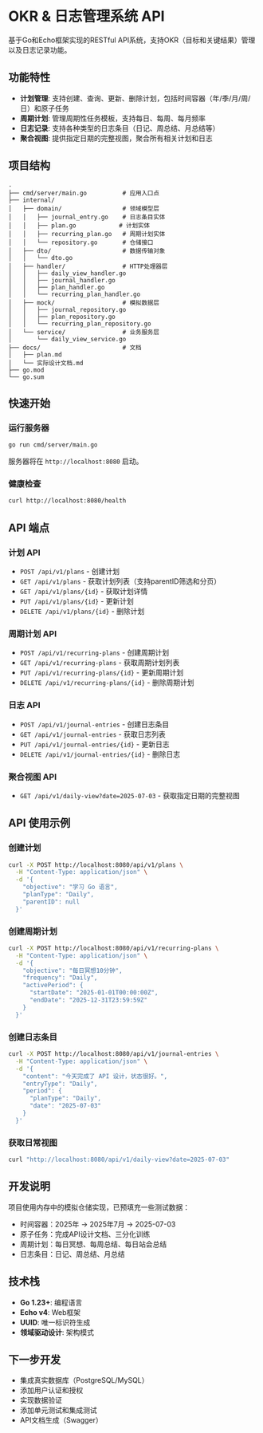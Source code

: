 # OKR & 日志管理系统 API

基于Go和Echo框架实现的RESTful API系统，支持OKR（目标和关键结果）管理以及日志记录功能。

## 功能特性

- **计划管理**: 支持创建、查询、更新、删除计划，包括时间容器（年/季/月/周/日）和原子任务
- **周期计划**: 管理周期性任务模板，支持每日、每周、每月频率
- **日志记录**: 支持各种类型的日志条目（日记、周总结、月总结等）
- **聚合视图**: 提供指定日期的完整视图，聚合所有相关计划和日志

## 项目结构

```
.
├── cmd/server/main.go          # 应用入口点
├── internal/
│   ├── domain/                 # 领域模型层
│   │   ├── journal_entry.go    # 日志条目实体
│   │   ├── plan.go            # 计划实体
│   │   ├── recurring_plan.go   # 周期计划实体
│   │   └── repository.go       # 仓储接口
│   ├── dto/                    # 数据传输对象
│   │   └── dto.go
│   ├── handler/                # HTTP处理器层
│   │   ├── daily_view_handler.go
│   │   ├── journal_handler.go
│   │   ├── plan_handler.go
│   │   └── recurring_plan_handler.go
│   ├── mock/                   # 模拟数据层
│   │   ├── journal_repository.go
│   │   ├── plan_repository.go
│   │   └── recurring_plan_repository.go
│   └── service/                # 业务服务层
│       └── daily_view_service.go
├── docs/                       # 文档
│   ├── plan.md
│   └── 实际设计文档.md
├── go.mod
└── go.sum
```

## 快速开始

### 运行服务器

```bash
go run cmd/server/main.go
```

服务器将在 `http://localhost:8080` 启动。

### 健康检查

```bash
curl http://localhost:8080/health
```

## API 端点

### 计划 API

- `POST /api/v1/plans` - 创建计划
- `GET /api/v1/plans` - 获取计划列表（支持parentID筛选和分页）
- `GET /api/v1/plans/{id}` - 获取计划详情
- `PUT /api/v1/plans/{id}` - 更新计划
- `DELETE /api/v1/plans/{id}` - 删除计划

### 周期计划 API

- `POST /api/v1/recurring-plans` - 创建周期计划
- `GET /api/v1/recurring-plans` - 获取周期计划列表
- `PUT /api/v1/recurring-plans/{id}` - 更新周期计划
- `DELETE /api/v1/recurring-plans/{id}` - 删除周期计划

### 日志 API

- `POST /api/v1/journal-entries` - 创建日志条目
- `GET /api/v1/journal-entries` - 获取日志列表
- `PUT /api/v1/journal-entries/{id}` - 更新日志
- `DELETE /api/v1/journal-entries/{id}` - 删除日志

### 聚合视图 API

- `GET /api/v1/daily-view?date=2025-07-03` - 获取指定日期的完整视图

## API 使用示例

### 创建计划

```bash
curl -X POST http://localhost:8080/api/v1/plans \
  -H "Content-Type: application/json" \
  -d '{
    "objective": "学习 Go 语言",
    "planType": "Daily",
    "parentID": null
  }'
```

### 创建周期计划

```bash
curl -X POST http://localhost:8080/api/v1/recurring-plans \
  -H "Content-Type: application/json" \
  -d '{
    "objective": "每日冥想10分钟",
    "frequency": "Daily",
    "activePeriod": {
      "startDate": "2025-01-01T00:00:00Z",
      "endDate": "2025-12-31T23:59:59Z"
    }
  }'
```

### 创建日志条目

```bash
curl -X POST http://localhost:8080/api/v1/journal-entries \
  -H "Content-Type: application/json" \
  -d '{
    "content": "今天完成了 API 设计，状态很好。",
    "entryType": "Daily",
    "period": {
      "planType": "Daily",
      "date": "2025-07-03"
    }
  }'
```

### 获取日常视图

```bash
curl "http://localhost:8080/api/v1/daily-view?date=2025-07-03"
```

## 开发说明

项目使用内存中的模拟仓储实现，已预填充一些测试数据：

- 时间容器：2025年 -> 2025年7月 -> 2025-07-03
- 原子任务：完成API设计文档、三分化训练
- 周期计划：每日冥想、每周总结、每日站会总结
- 日志条目：日记、周总结、月总结

## 技术栈

- **Go 1.23+**: 编程语言
- **Echo v4**: Web框架
- **UUID**: 唯一标识符生成
- **领域驱动设计**: 架构模式

## 下一步开发

- 集成真实数据库（PostgreSQL/MySQL）
- 添加用户认证和授权
- 实现数据验证
- 添加单元测试和集成测试
- API文档生成（Swagger）
